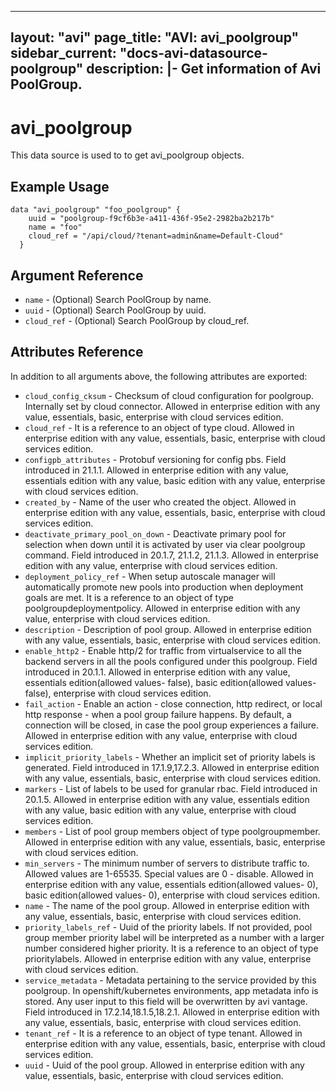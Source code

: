 <!--
    Copyright 2021 VMware, Inc.
    SPDX-License-Identifier: Mozilla Public License 2.0
-->
---
layout: "avi"
page_title: "AVI: avi_poolgroup"
sidebar_current: "docs-avi-datasource-poolgroup"
description: |-
  Get information of Avi PoolGroup.
---

# avi_poolgroup

This data source is used to to get avi_poolgroup objects.

## Example Usage

```hcl
data "avi_poolgroup" "foo_poolgroup" {
    uuid = "poolgroup-f9cf6b3e-a411-436f-95e2-2982ba2b217b"
    name = "foo"
    cloud_ref = "/api/cloud/?tenant=admin&name=Default-Cloud"
  }
```

## Argument Reference

* `name` - (Optional) Search PoolGroup by name.
* `uuid` - (Optional) Search PoolGroup by uuid.
* `cloud_ref` - (Optional) Search PoolGroup by cloud_ref.
  
## Attributes Reference

In addition to all arguments above, the following attributes are exported:

* `cloud_config_cksum` - Checksum of cloud configuration for poolgroup. Internally set by cloud connector. Allowed in enterprise edition with any value, essentials, basic, enterprise with cloud services edition.
* `cloud_ref` - It is a reference to an object of type cloud. Allowed in enterprise edition with any value, essentials, basic, enterprise with cloud services edition.
* `configpb_attributes` - Protobuf versioning for config pbs. Field introduced in 21.1.1. Allowed in enterprise edition with any value, essentials edition with any value, basic edition with any value, enterprise with cloud services edition.
* `created_by` - Name of the user who created the object. Allowed in enterprise edition with any value, essentials, basic, enterprise with cloud services edition.
* `deactivate_primary_pool_on_down` - Deactivate primary pool for selection when down until it is activated by user via clear poolgroup command. Field introduced in 20.1.7, 21.1.2, 21.1.3. Allowed in enterprise edition with any value, enterprise with cloud services edition.
* `deployment_policy_ref` - When setup autoscale manager will automatically promote new pools into production when deployment goals are met. It is a reference to an object of type poolgroupdeploymentpolicy. Allowed in enterprise edition with any value, enterprise with cloud services edition.
* `description` - Description of pool group. Allowed in enterprise edition with any value, essentials, basic, enterprise with cloud services edition.
* `enable_http2` - Enable http/2 for traffic from virtualservice to all the backend servers in all the pools configured under this poolgroup. Field introduced in 20.1.1. Allowed in enterprise edition with any value, essentials edition(allowed values- false), basic edition(allowed values- false), enterprise with cloud services edition.
* `fail_action` - Enable an action - close connection, http redirect, or local http response - when a pool group failure happens. By default, a connection will be closed, in case the pool group experiences a failure. Allowed in enterprise edition with any value, enterprise with cloud services edition.
* `implicit_priority_labels` - Whether an implicit set of priority labels is generated. Field introduced in 17.1.9,17.2.3. Allowed in enterprise edition with any value, essentials, basic, enterprise with cloud services edition.
* `markers` - List of labels to be used for granular rbac. Field introduced in 20.1.5. Allowed in enterprise edition with any value, essentials edition with any value, basic edition with any value, enterprise with cloud services edition.
* `members` - List of pool group members object of type poolgroupmember. Allowed in enterprise edition with any value, essentials, basic, enterprise with cloud services edition.
* `min_servers` - The minimum number of servers to distribute traffic to. Allowed values are 1-65535. Special values are 0 - disable. Allowed in enterprise edition with any value, essentials edition(allowed values- 0), basic edition(allowed values- 0), enterprise with cloud services edition.
* `name` - The name of the pool group. Allowed in enterprise edition with any value, essentials, basic, enterprise with cloud services edition.
* `priority_labels_ref` - Uuid of the priority labels. If not provided, pool group member priority label will be interpreted as a number with a larger number considered higher priority. It is a reference to an object of type prioritylabels. Allowed in enterprise edition with any value, enterprise with cloud services edition.
* `service_metadata` - Metadata pertaining to the service provided by this poolgroup. In openshift/kubernetes environments, app metadata info is stored. Any user input to this field will be overwritten by avi vantage. Field introduced in 17.2.14,18.1.5,18.2.1. Allowed in enterprise edition with any value, essentials, basic, enterprise with cloud services edition.
* `tenant_ref` - It is a reference to an object of type tenant. Allowed in enterprise edition with any value, essentials, basic, enterprise with cloud services edition.
* `uuid` - Uuid of the pool group. Allowed in enterprise edition with any value, essentials, basic, enterprise with cloud services edition.

